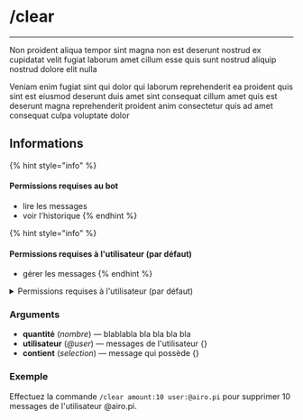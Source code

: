 # /clear

***

Non proident aliqua tempor sint magna non est deserunt nostrud ex cupidatat velit fugiat laborum amet cillum esse quis sunt nostrud aliquip nostrud dolore elit nulla&#x20;

Veniam enim fugiat sint qui dolor qui laborum reprehenderit ea proident quis sint est eiusmod deserunt duis amet sint consequat cillum amet quis est deserunt magna reprehenderit proident anim consectetur quis ad amet consequat culpa voluptate dolor

## Informations

{% hint style="info" %}
#### **Permissions requises au bot**

* lire les messages
* voir l'historique
{% endhint %}

{% hint style="info" %}
#### Permissions requises à l'utilisateur (par défaut)

* gérer les messages
{% endhint %}

<details>

<summary>Permissions requises à l'utilisateur (par défaut)</summary>

* gérer les messages

</details>

### Arguments

* **quantité** (_nombre_) — blablabla bla bla bla bla
* **utilisateur** (_@user_) — messages de l'utilisateur {}
* **contient** (_selection_) — message qui possède {}&#x20;

### Exemple

Effectuez la commande `/clear amount:10 user:@airo.pi` pour supprimer 10 messages de l'utilisateur @airo.pi.&#x20;

<figure><img src="https://tse4.mm.bing.net/th?id=OIP.F00dCf4bXxX0J-qEEf4qIQHaD6&#x26;pid=Api" alt=""><figcaption></figcaption></figure>
